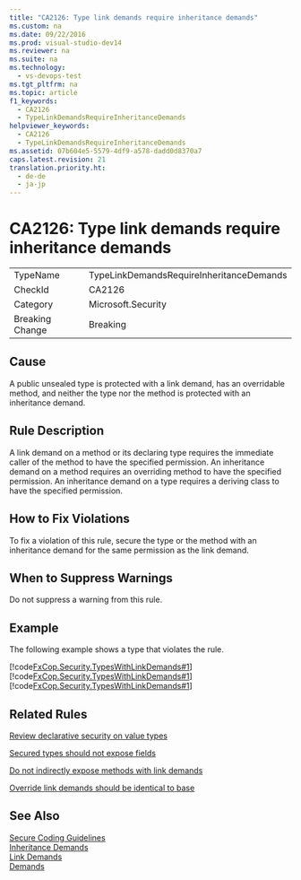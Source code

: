 ```yaml
---
title: "CA2126: Type link demands require inheritance demands"
ms.custom: na
ms.date: 09/22/2016
ms.prod: visual-studio-dev14
ms.reviewer: na
ms.suite: na
ms.technology: 
  - vs-devops-test
ms.tgt_pltfrm: na
ms.topic: article
f1_keywords: 
  - CA2126
  - TypeLinkDemandsRequireInheritanceDemands
helpviewer_keywords: 
  - CA2126
  - TypeLinkDemandsRequireInheritanceDemands
ms.assetid: 07b604e5-5579-4df9-a578-dadd0d8370a7
caps.latest.revision: 21
translation.priority.ht: 
  - de-de
  - ja-jp
---
```

# CA2126: Type link demands require inheritance demands
|||  
|-|-|  
|TypeName|TypeLinkDemandsRequireInheritanceDemands|  
|CheckId|CA2126|  
|Category|Microsoft.Security|  
|Breaking Change|Breaking|  
  
## Cause  
 A public unsealed type is protected with a link demand, has an overridable method, and neither the type nor the method is protected with an inheritance demand.  
  
## Rule Description  
 A link demand on a method or its declaring type requires the immediate caller of the method to have the specified permission. An inheritance demand on a method requires an overriding method to have the specified permission. An inheritance demand on a type requires a deriving class to have the specified permission.  
  
## How to Fix Violations  
 To fix a violation of this rule, secure the type or the method with an inheritance demand for the same permission as the link demand.  
  
## When to Suppress Warnings  
 Do not suppress a warning from this rule.  
  
## Example  
 The following example shows a type that violates the rule.  
  
 [!code[FxCop.Security.TypesWithLinkDemands#1](../vs140/codesnippet/CPP/ca2126--type-link-demands-require-inheritance-demands_1.cpp)]
[!code[FxCop.Security.TypesWithLinkDemands#1](../vs140/codesnippet/VisualBasic/ca2126--type-link-demands-require-inheritance-demands_1.vb)]
[!code[FxCop.Security.TypesWithLinkDemands#1](../vs140/codesnippet/CSharp/ca2126--type-link-demands-require-inheritance-demands_1.cs)]
  
  
## Related Rules  
 [Review declarative security on value types](../vs140/ca2108--review-declarative-security-on-value-types.md)  
  
 [Secured types should not expose fields](../vs140/ca2112--secured-types-should-not-expose-fields.md)  
  
 [Do not indirectly expose methods with link demands](../vs140/ca2122--do-not-indirectly-expose-methods-with-link-demands.md)  
  
 [Override link demands should be identical to base](../vs140/ca2123--override-link-demands-should-be-identical-to-base.md)  
  
## See Also  
 [Secure Coding Guidelines](assetId:///4f882d94-262b-4494-b0a6-ba9ba1f5f177)   
 [Inheritance Demands](assetId:///28b9adbb-8f08-4f10-b856-dbf59eb932d9)   
 [Link Demands](assetId:///a33fd5f9-2de9-4653-a4f0-d9df25082c4d)   
 [Demands](assetId:///e5283e28-2366-4519-b27d-ef5c1ddc1f48)